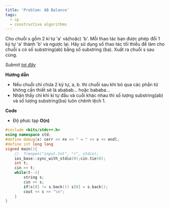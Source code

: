 ```yaml
---
title: 'Problem: AB Balance'
tags:
  - cp
  - constructive algorithms
---
```

Cho chuỗi s gồm 2 kí tự 'a' và(hoặc) 'b'. Mỗi thao tác bạn được phép đổi 1 ký tự 'a' thành 'b' và ngược lại. 
Hãy sử dụng số thao tác tối thiểu để làm cho chuỗi s có số substring(ab) bằng số substring (ba).
Xuất ra chuỗi s sau cùng.

<!--more-->

*Submit [tại đây](https://codeforces.com/contest/1606/problem/A)*

**Hướng dẫn**
  - Nếu chuỗi chỉ chứa 2 ký tự, a, b. thì chuỗi sau khi bỏ qua các phần tử không cần thiết sẽ là ababab... hoặc bababa...
  - Nhận thấy chỉ khi kí tự đầu và cuỗi khác nhau thì số lượng substring(ab) và số lượng substring(ba) luôn chênh lệch 1.

**Code**

- Độ phưc tạp **O(n)**

```cpp
#include <bits/stdc++.h>
using namespace std;
#define debug(x) cerr << #x << " = " << x << endl;
#define int long long
signed main(){
    //  freopen("input.txt", "r", stdin);
    ios_base::sync_with_stdio(0);cin.tie(0);
    int t;
    cin >> t;
    while(t--){
        string s;
        cin >> s;
        if(s[0] != s.back()) s[0] = s.back();
        cout << s << "\n";
    }
}
```
